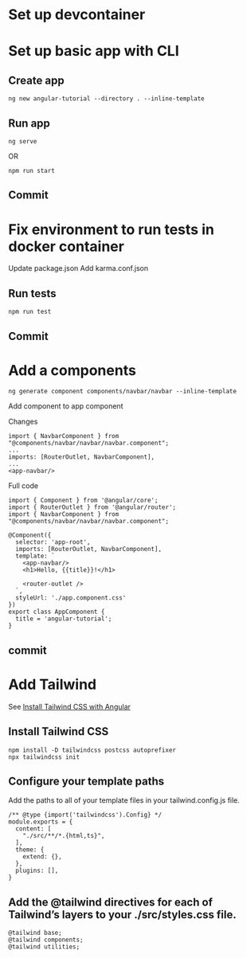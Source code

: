 # Set up devcontainer

# Set up basic app with CLI
## Create app
```
ng new angular-tutorial --directory . --inline-template
```
## Run app
```
ng serve
```
OR
```
npm run start
```

## Commit

# Fix environment to run tests in docker container
Update package.json
Add karma.conf.json

## Run tests
```
npm run test
```

## Commit

# Add a components
```
ng generate component components/navbar/navbar --inline-template
```
Add component to app component

Changes
```
import { NavbarComponent } from "@components/navbar/navbar/navbar.component";
...
imports: [RouterOutlet, NavbarComponent],
...
<app-navbar/>
```
Full code
```
import { Component } from '@angular/core';
import { RouterOutlet } from '@angular/router';
import { NavbarComponent } from "@components/navbar/navbar/navbar.component";

@Component({
  selector: 'app-root',
  imports: [RouterOutlet, NavbarComponent],
  template: `
    <app-navbar/>
    <h1>Hello, {{title}}!</h1>

    <router-outlet />
  `,
  styleUrl: './app.component.css'
})
export class AppComponent {
  title = 'angular-tutorial';
}
```

## commit

# Add Tailwind
See [Install Tailwind CSS with Angular](https://tailwindcss.com/docs/guides/angular)
## Install Tailwind CSS
```
npm install -D tailwindcss postcss autoprefixer
npx tailwindcss init
```
## Configure your template paths
Add the paths to all of your template files in your tailwind.config.js file.
```
/** @type {import('tailwindcss').Config} */
module.exports = {
  content: [
    "./src/**/*.{html,ts}",
  ],
  theme: {
    extend: {},
  },
  plugins: [],
}
```
## Add the @tailwind directives for each of Tailwind’s layers to your ./src/styles.css file.
```
@tailwind base;
@tailwind components;
@tailwind utilities;
```